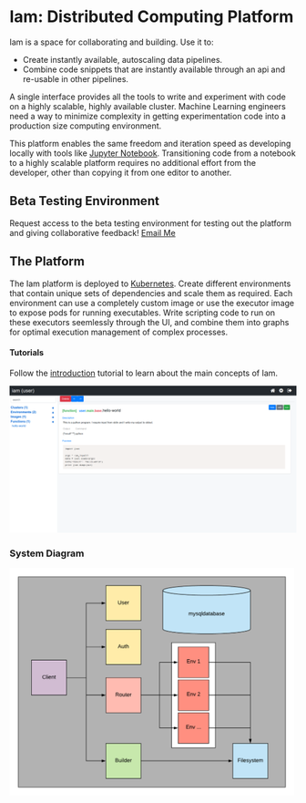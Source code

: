 # Iam: Distributed Computing Platform

Iam is a space for collaborating and building. Use it to: 
- Create instantly available, autoscaling data pipelines. 
- Combine code snippets that are instantly available through an api and re-usable in other pipelines. 

A single interface provides all the tools to write and experiment with code on a highly scalable, highly available cluster. Machine Learning engineers need a way to minimize complexity in getting experimentation code into a production size computing environment. 

This platform enables the same freedom and iteration speed as developing locally with tools like [Jupyter Notebook](https://jupyter.org/). Transitioning code from a notebook to a highly scalable platform requires no additional effort from the developer, other than copying it from one editor to another.

## Beta Testing Environment
Request access to the beta testing environment for testing out the platform and giving collaborative feedback! [Email Me](mailto:coldassteveniceberg@gmail.com)

## The Platform
The Iam platform is deployed to [Kubernetes](https://kubernetes.io/). Create different environments that contain unique sets of dependencies and scale them as required. Each environment can use a completely custom image or use the executor image to expose pods for running executables. Write scripting code to run on these executors seemlessly through the UI, and combine them into graphs for optimal execution management of complex processes.

#### Tutorials
Follow the [introduction](https://github.com/tallen94/iam/blob/master/tutorials/introduction.md) tutorial to learn about the main concepts of Iam.

![function](screenshots/function.png)

### System Diagram

<img src="./screenshots/system-diagram.png" width="500" height="400">
